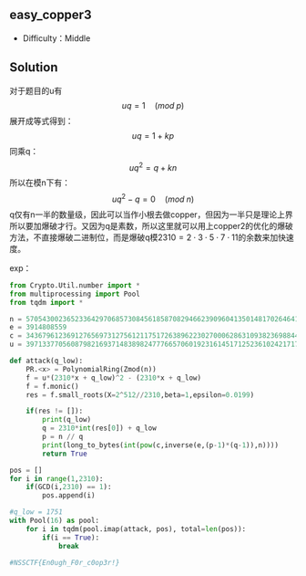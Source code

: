 ## easy_copper3

+ Difficulty：Middle

## Solution

对于题目的u有
$$
uq = 1 \quad(mod\;p)
$$
展开成等式得到：
$$
uq = 1 + kp
$$
同乘q：
$$
uq^2 = q + kn
$$
所以在模n下有：
$$
uq^2 - q = 0 \quad(mod\;n)
$$
q仅有n一半的数量级，因此可以当作小根去做copper，但因为一半只是理论上界所以要加爆破才行。又因为q是素数，所以这里就可以用上copper2的优化的爆破方法，不直接爆破二进制位，而是爆破q模$2310 = 2\cdot 3 \cdot 5 \cdot 7 \cdot 11$的余数来加快速度。

exp：

```python
from Crypto.Util.number import *
from multiprocessing import Pool
from tqdm import *

n = 57054300236523364297068573084561858708294662390960413501481702646411973922601148943850295724745015979460852792874663924727251780057665081615966986614006891899776582114850433561286026344516509555159123543852355598205747122411634510298915483597709877911019093953862935760391037639842229970271659629400825516949
e = 3914808559
c = 34367961236912765697312756121175172638962230270006286310938236988443532571967649877497844350082733634910858022991620956125616557464236977620127700161939950208821044710180411053388650174106798369640918760166665311872344484980029847646184112357339382437302111172508120844002507660831969088208714656235021379114
u = 3971337705608798216937148389824777665706019231614517125236102421717365951782208458636759087630906187451681891734064328433966129922001851802738564150946911

def attack(q_low):
    PR.<x> = PolynomialRing(Zmod(n))
    f = u*(2310*x + q_low)^2 - (2310*x + q_low)
    f = f.monic()
    res = f.small_roots(X=2^512//2310,beta=1,epsilon=0.0199)

    if(res != []):
        print(q_low)
        q = 2310*int(res[0]) + q_low
        p = n // q
        print(long_to_bytes(int(pow(c,inverse(e,(p-1)*(q-1)),n))))
        return True

pos = []
for i in range(1,2310):
    if(GCD(i,2310) == 1):
        pos.append(i)

#q_low = 1751
with Pool(16) as pool:
    for i in tqdm(pool.imap(attack, pos), total=len(pos)):
        if(i == True):
            break

#NSSCTF{En0ugh_F0r_c0op3r!}
```

